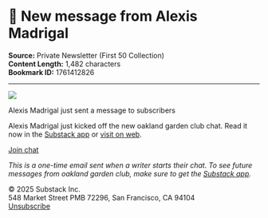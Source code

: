 # 💬 New message from Alexis Madrigal

**Source:** Private Newsletter (First 50 Collection)  
**Content Length:** 1,482 characters  
**Bookmark ID:** 1761412826

---

<div><img src="https://substackcdn.com/image/fetch/f_auto,q_auto:good,fl_progressive:steep/https%3A%2F%2Fsubstack-post-media.s3.amazonaws.com%2Fpublic%2Fimages%2F909c8b92-8759-4214-bc46-1710c803be92_1179x1179.jpeg"><p>Alexis Madrigal just sent a message to subscribers</p><p><span>Alexis Madrigal just kicked off the new oakland garden club chat. Read it now in the <a href="https://substack.com/app/app-store-redirect?utm_source=substack&amp;utm_campaign=new-thread-email">Substack app</a> or <a href="https://substack.com/chat/1723467?utm_source=substack&amp;utm_campaign=new-thread-email">visit on web</a>.</span></p><a href="https://open.substack.com/pub/oaklandgardenclub/chat?utm_source=new-thread-email&amp;redirect=app-store-no-desktop">Join chat</a><p><i><span><span>This is a one-time email sent when a writer starts their chat. To see future messages from oakland garden club, make sure to get the <a href="https://substack.com/app/app-store-redirect?utm_source=substack&amp;utm_campaign=new-thread-email">Substack app</a>.</span></span></i></p><div><p>© 2025 <span>Substack Inc.</span><br>548 Market Street PMB 72296, San Francisco, CA 94104 <br><a href="https://substack.com/api/v1/email/notification/unsubscribe?token=eyJ1c2VyX2lkIjoxNTE1NTQzOTksInRvcGljIjoidGhyZWFkIiwiaWF0IjoxNzQyMzEyNDQ4LCJleHAiOjE3NzM4NDg0NDgsImlzcyI6InB1Yi0wIiwic3ViIjoibm90aWZpY2F0aW9uLXVuc3Vic2NyaWJlIn0.o1cRKYeQB9bub5LNY_GkCBt_FSuwvepIst5AALi-tOQ"><span>Unsubscribe</span></a></p></div></div> 
